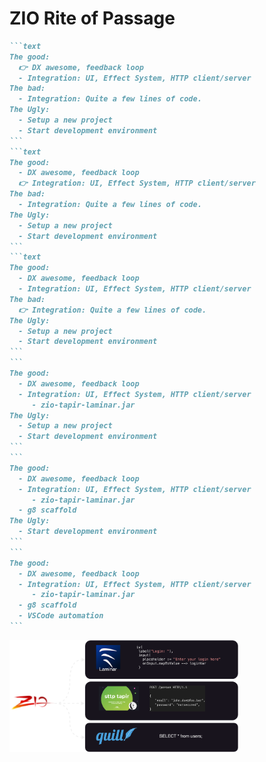 # ZIO Rite of Passage 


````md magic-move {at: 2}
```text
The good: 
  👉 DX awesome, feedback loop
  - Integration: UI, Effect System, HTTP client/server
The bad:
  - Integration: Quite a few lines of code.
The Ugly:
  - Setup a new project
  - Start development environment
```
```text
The good: 
  - DX awesome, feedback loop
  👉 Integration: UI, Effect System, HTTP client/server
The bad:
  - Integration: Quite a few lines of code.
The Ugly:
  - Setup a new project
  - Start development environment
```
```text
The good: 
  - DX awesome, feedback loop
  - Integration: UI, Effect System, HTTP client/server
The bad:
  👉 Integration: Quite a few lines of code.
The Ugly:
  - Setup a new project
  - Start development environment
```
```
The good: 
  - DX awesome, feedback loop
  - Integration: UI, Effect System, HTTP client/server
     - zio-tapir-laminar.jar
The Ugly:
  - Setup a new project
  - Start development environment
```
```
The good: 
  - DX awesome, feedback loop
  - Integration: UI, Effect System, HTTP client/server
     - zio-tapir-laminar.jar
  - g8 scaffold
The Ugly:
  - Start development environment
```
```
The good: 
  - DX awesome, feedback loop
  - Integration: UI, Effect System, HTTP client/server
     - zio-tapir-laminar.jar
  - g8 scaffold
  - VSCode automation
```
````

<div v-click="[1, 2]"  style="position:absolute"  v-motion
  :initial="{ x: 0, y: -100 }"
  :enter="{ x: 400 }"
  :leave="{ x: 50 }">
  DX: Developer Experience:

  * predictability & testability
  * quick feedback loop (FE && BE)
</div>

<div v-click="[2, 3]"  style="position:absolute"  v-motion
  :initial="{ x: 0, y: -100 }"
  :enter="{ x: 400, y: -200 }"
  :leave="{ x: 50 }">
  <img src="../images/integration.drawio.svg" alt="ZIO" style="width: 50%; height: auto;" />
</div>


<!--

* DX: Developer Experience:
  * predictability & testability are inherent to the FP paradigm
  * quick feedback loop is essential for productivity
    * Incremental compilation (Scala JS / JVM)
    * hot reload of UI Frontend (Vite)
    * warm reload of Backend (SBT)
* Integration: UI, Effect System, HTTP client/server
  * ZIO <-> Laminar
  * ZIO <-> Tapir
  * ZIO <-> Quill (Database)


* Integration: Quite a few lines of code.
  * extraction to an external library
* I'm not going to lie, the setup is quite a few lines of code.
  * extraction to a scaffold template

-->